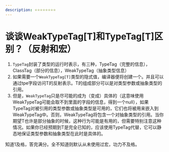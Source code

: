 ```yaml
---
description: ⭐️⭐️⭐️⭐️⭐️⭐️⭐️⭐️
---
```


# 谈谈WeakTypeTag\[T]和TypeTag\[T]区别？（反射和宏）

1. `TypeTag`封装了类型的运行时表示，有三种，TypeTag（完整的信息），ClassTag（部分的信息），WeakTypeTag（抽象类型信息）
2. 如果需要一个`WeakTypeTag[T]`类型的隐式值，编译器便将创建一个。并且可以通过tpe字段访问T的反射表示。T的组成部分可以是对类型参数或抽象类型的引用。
3. 但是，`WeakTypeTag`只是尽可能的成为（变成）具体的（这意味使用WeakTypeTag可能会取不到里面的字段的信息，得到一个null），如果TypeTag对被引用的类型参数或抽象类型是可用的，它们也将被用来嵌入到WeakTypeTag中。否则，WeakTypeTag将包含一个对抽象类型的引用。当你期望T也许是部分抽象的时候，这种行为可能是有用的，但需要特别注意这种情况。如果你已经预期到T是完全已知的，应该使用TypeTag代替，它可以静态地保证类型参数和抽象类型在此时是具体的。

知道1及格，答完满分。全不知道则默认从未使用过宏，功力不及格。
